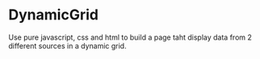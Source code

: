 # DynamicGrid
Use pure javascript, css and html to build a page taht display data from 2 different sources in a dynamic grid.
